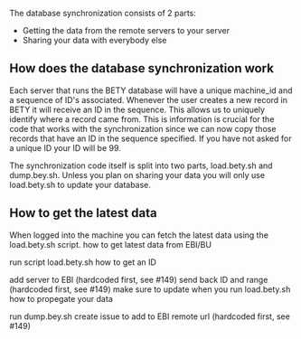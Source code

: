 The database synchronization consists of 2 parts:
- Getting the data from the remote servers to your server
- Sharing your data with everybody else

## How does the database synchronization work

Each server that runs the BETY database will have a unique machine_id and a sequence of ID's associated. Whenever the user creates a new record in BETY it will receive an ID in the sequence. This allows us to uniquely identify where a record came from. This is information is crucial for the code that works with the synchronization since we can now copy those records that have an ID in the sequence specified. If you have not asked for a unique ID your ID will be 99.

The synchronization code itself is split into two parts, load.bety.sh and dump.bey.sh. Unless you plan on sharing your data you will only use load.bety.sh to update your database.

## How to get the latest data

When logged into the machine you can fetch the latest data using the load.bety.sh script. 
how to get latest data from EBI/BU

run script load.bety.sh
how to get an ID

add server to EBI (hardcoded first, see #149)
send back ID and range (hardcoded first, see #149)
make sure to update when you run load.bety.sh
how to propegate your data

run dump.bey.sh
create issue to add to EBI remote url (hardcoded first, see #149)